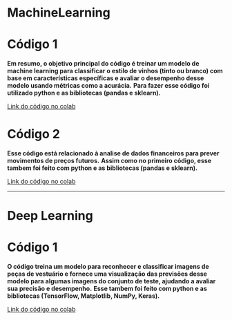 # MachineLearning
# Código 1
<b>Em resumo, o objetivo principal do código é treinar um modelo de machine learning para classificar o estilo de vinhos (tinto ou branco) com base em características específicas e avaliar o desempenho desse modelo usando métricas como a acurácia.</b>
<b>Para fazer esse código foi utilizado python e as bibliotecas (pandas e sklearn).</b>

<a href="https://colab.research.google.com/drive/1IqY7qKBwKdMi_d71ElXs2y5xMMUhVS-8?usp=sharing">Link do código no colab</a>

# Código 2
<b>Esse código está relacionado à analise de dados financeiros para prever movimentos de preços futuros.</b>
<b>Assim como no primeiro código, esse tambem foi feito com python e as bibliotecas (pandas e sklearn).</b>

<a href="https://colab.research.google.com/drive/1anl4vmGjpp8XjA2VevPzzxVJjJqCCoC4?usp=sharing">Link do código no colab</a>

<hr />

# Deep Learning
# Código 1
<b>O código treina um modelo para reconhecer e classificar imagens de peças de vestuário e fornece uma visualização das previsões desse modelo para algumas imagens do conjunto de teste, ajudando a avaliar sua precisão e desempenho.</b>
<b>Esse tambem foi feito com python e as bibliotecas (TensorFlow, Matplotlib, NumPy, Keras).</b>

<a href="https://colab.research.google.com/drive/1mlnImKCGoqXSx5uxavST0-mrm1-e5gKp?usp=sharing">Link do código no colab</a>
